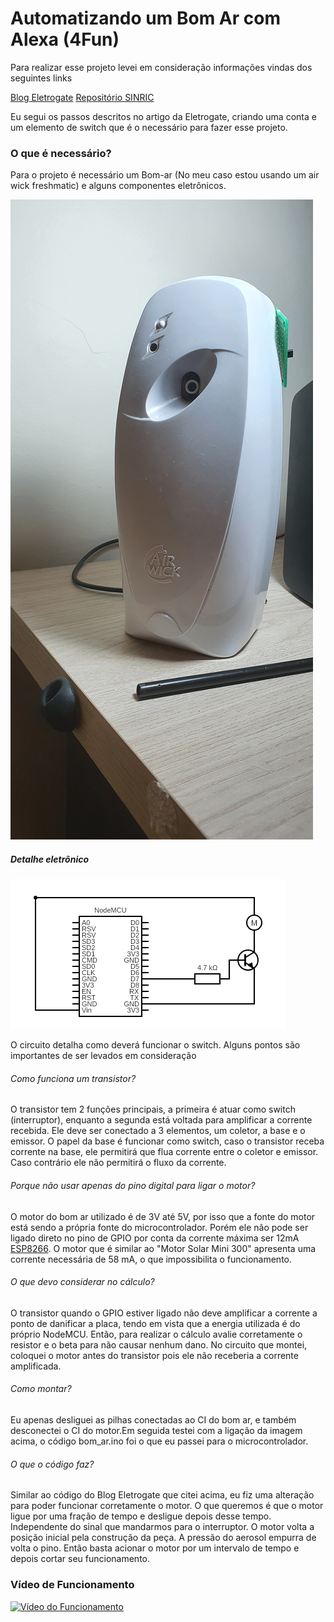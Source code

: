 # Automatizando um Bom Ar com Alexa (4Fun)

Para realizar esse projeto levei em consideração informações vindas dos seguintes links

[Blog Eletrogate](https://blog.eletrogate.com/automacao-residencial-com-alexa-amazon-e-nodemcu/)
[Repositório SINRIC](https://github.com/sinricpro/esp8266-esp32-sdk/tree/master/examples)

Eu segui os passos descritos no artigo da Eletrogate, criando uma conta e um elemento de switch que é o necessário para fazer esse projeto.

### O que é necessário?

Para o projeto é necessário um Bom-ar (No meu caso estou usando um air wick freshmatic) e alguns componentes eletrônicos.

![alt text](https://github.com/varellalexandre/bom_ar/blob/master/bom_ar.jpg?raw=true "Imagem do Bom Ar")

##### Detalhe eletrônico

![alt text](https://github.com/varellalexandre/bom_ar/blob/master/circuit.png?raw=true "Imagem do Circuito")

O circuito detalha como deverá funcionar o switch. Alguns pontos são importantes de ser levados em consideração

###### Como funciona um transistor?

O transistor tem 2 funções principais, a primeira é atuar como switch (interruptor), enquanto a segunda está voltada para amplificar a corrente recebida. Ele deve ser conectado a 3 elementos, um coletor, a base e o emissor. O papel da base é funcionar como switch, caso o transistor receba corrente na base, ele permitirá que flua corrente entre o coletor e emissor. Caso contrário ele não permitirá o fluxo da corrente. 

###### Porque não usar apenas do pino digital para ligar o motor?

O motor do bom ar utilizado é de 3V até 5V, por isso que a fonte do motor está sendo a própria fonte do microcontrolador. Porém ele não pode ser ligado direto no pino de GPIO por conta da corrente máxima ser 12mA [ESP8266](https://tttapa.github.io/ESP8266/Chap04%20-%20Microcontroller.html). O motor que é similar ao "Motor Solar Mini 300" apresenta uma corrente necessária de 58 mA, o que impossibilita o funcionamento.

###### O que devo considerar no cálculo?

O transistor quando o GPIO estiver ligado não deve amplificar a corrente a ponto de danificar a placa, tendo em vista que a energia utilizada é do próprio NodeMCU. Então, para realizar o cálculo avalie corretamente o resistor e o beta para não causar nenhum dano. No circuito que montei, coloquei o motor antes do transistor pois ele não receberia a corrente amplificada.

###### Como montar?

Eu apenas desliguei as pilhas conectadas ao CI do bom ar, e também desconectei o CI do motor.Em seguida testei com a ligação da imagem acima, o código bom_ar.ino foi o que eu passei para o microcontrolador. 

###### O que o código faz?

Similar ao código do Blog Eletrogate que citei acima, eu fiz uma alteração para poder funcionar corretamente o motor. O que queremos é que o motor ligue por uma fração de tempo e desligue depois desse tempo. Independente do sinal que mandarmos para o interruptor. O motor volta a posição inicial pela construção da peça. A pressão do aerosol empurra de volta o pino. Então basta acionar o motor por um intervalo de tempo e depois cortar seu funcionamento.


### Vídeo de Funcionamento

[![Vídeo do Funcionamento](http://img.youtube.com/vi/suouxLn4nFc/0.jpg)](http://www.youtube.com/watch?v=suouxLn4nFc "Vídeo Funcionamento")
